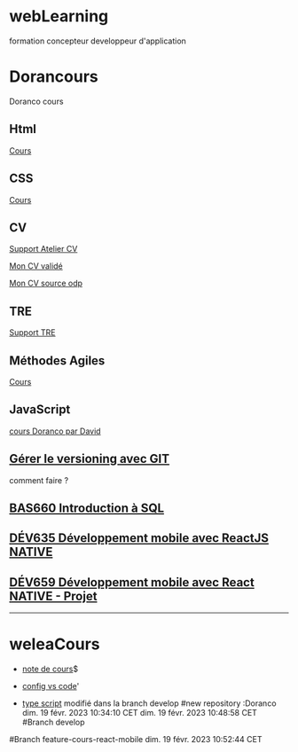 # webLearning

formation concepteur developpeur d'application

# Dorancours

Doranco cours

## Html

[Cours](01_html/htmlReadMe.md)

## CSS

[Cours](02_css/cssReadMe.md)

## CV

[Support Atelier CV](03_atelier_CV_TRE/Doranco/cvTreDorancoReadMe.md)

[Mon CV validé](03_atelier_CV_TRE/Doranco/CV_EDE_20230109.pdf)

[Mon CV source odp](03_atelier_CV_TRE/Doranco/EDE_cv_open_office_20230109.odp)

## TRE

[Support TRE](03_atelier_CV_TRE/Doranco/SupportDorancoTREDW.pdf)

## Méthodes Agiles

[Cours](04_Agile/agileReadMe.md)

## JavaScript

[cours Doranco par David](./05_javascript/js_Doranco/JS_readme.md)

## [Gérer le versioning avec GIT](./06_git/README.md)

comment faire ?

## [BAS660 Introduction à SQL](./08_slq/README.md)

## [DÉV635 Développement mobile avec ReactJS NATIVE](./09_react/README.md)

## [DÉV659 Développement mobile avec React NATIVE - Projet](./10_mobil/README.md)

<hr>

# weleaCours

- [note de cours](notecours.md)$

- [config vs code](./00_vs_code/configVsCode.md)'

- [type script](typeScript.md)
  modifié dans la branch develop
  #new repository :Doranco
  dim. 19 févr. 2023 10:34:10 CET
  dim. 19 févr. 2023 10:48:58 CET
  #Branch develop

#Branch feature-cours-react-mobile dim. 19 févr. 2023 10:52:44 CET
